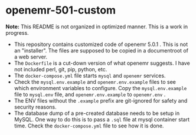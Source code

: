 # openemr-501-custom

**Note:** This README is not organized in optimized manner. This is a work in progress.

* This repository contains customized code of openemr 5.0.1 . This is not an "installer". The files are supposed to be copied in a documentroot of a web server. 
* The `Dockerfile` is a cut-down version of what openemr suggests. I have not included perl, git, pip, python, etc.
* The `docker-compose.yml` file starts `mysql` and `openemr` services.
* Check the `mysql.env.example`  and `openemr.env.example` files to see which environment variables to configure. Copy the `mysql.env.example` file to `mysql.env` file, and `openemr.env.example` to `openemr.env` . 
* The ENV files without the `.example` prefix are git-ignored for safety and security reasons.
* The database dump of a pre-created database needs to be setup in MySQL. One way to do this is to pass a `.sql` file at mysql container start time. Check the `docker-compose.yml` file to see how it is done.





